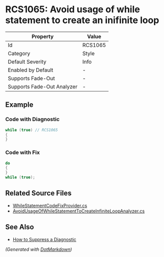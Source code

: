# RCS1065: Avoid usage of while statement to create an inifinite loop

| Property                    | Value   |
| --------------------------- | ------- |
| Id                          | RCS1065 |
| Category                    | Style   |
| Default Severity            | Info    |
| Enabled by Default          | \-      |
| Supports Fade\-Out          | \-      |
| Supports Fade\-Out Analyzer | \-      |

## Example

### Code with Diagnostic

```csharp
while (true) // RCS1065
{
}
```

### Code with Fix

```csharp
do
{
}
while (true);
```

## Related Source Files

* [WhileStatementCodeFixProvider.cs](../../src/Analyzers.CodeFixes/CSharp/CodeFixes/WhileStatementCodeFixProvider.cs)
* [AvoidUsageOfWhileStatementToCreateInfiniteLoopAnalyzer.cs](../../src/Analyzers/CSharp/Analysis/AvoidUsageOfWhileStatementToCreateInfiniteLoopAnalyzer.cs)

## See Also

* [How to Suppress a Diagnostic](../HowToConfigureAnalyzers.md#how-to-suppress-a-diagnostic)

*\(Generated with [DotMarkdown](http://github.com/JosefPihrt/DotMarkdown)\)*